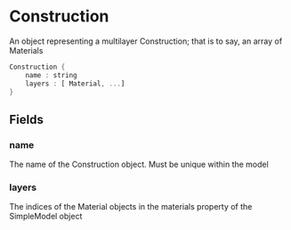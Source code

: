 # Construction

  An object representing a multilayer
  Construction; that is to say, an array of
  Materials


```rs
Construction {
	name : string
	layers : [ Material, ...] 
}
```

## Fields



### name

  The name of the Construction object.
  Must be unique within the model




### layers

  The indices of the Material objects in the
  materials property of the SimpleModel object





